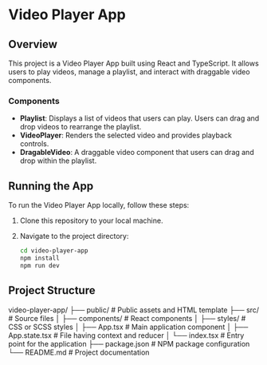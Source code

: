 # Video Player App

## Overview

This project is a Video Player App built using React and TypeScript. It allows users to play videos, manage a playlist, and interact with draggable video components.

### Components

- **Playlist**: Displays a list of videos that users can play. Users can drag and drop videos to rearrange the playlist.
- **VideoPlayer**: Renders the selected video and provides playback controls.
- **DragableVideo**: A draggable video component that users can drag and drop within the playlist.

## Running the App

To run the Video Player App locally, follow these steps:

1. Clone this repository to your local machine.

2. Navigate to the project directory:

   ```bash
   cd video-player-app
   npm install
   npm run dev
   ```

## Project Structure

video-player-app/
├── public/ # Public assets and HTML template
├── src/ # Source files
│ ├── components/ # React components
│ ├── styles/ # CSS or SCSS styles
│ ├── App.tsx # Main application component
│ ├── App.state.tsx # File having context and reducer
│ └── index.tsx # Entry point for the application
├── package.json # NPM package configuration
└── README.md # Project documentation
